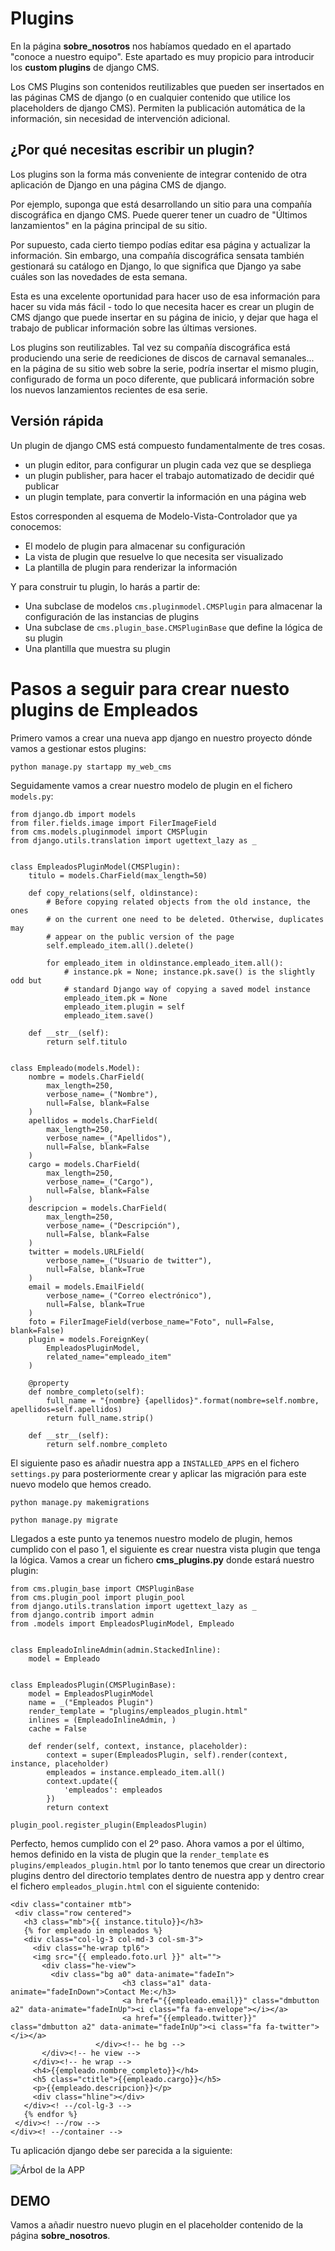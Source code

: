 # Plugins

En la página **sobre_nosotros** nos habíamos quedado en el apartado "conoce a nuestro equipo". Este apartado es muy propicio para introducir los **custom plugins** de django CMS.

Los CMS Plugins son contenidos reutilizables que pueden ser insertados en las páginas CMS de django (o en cualquier contenido que utilice los placeholders de django CMS). Permiten la publicación automática de la información, sin necesidad de intervención adicional.

## ¿Por qué necesitas escribir un plugin?

Los plugins son la forma más conveniente de integrar contenido de otra aplicación de Django en una página CMS de django.

Por ejemplo, suponga que está desarrollando un sitio para una compañía discográfica en django CMS. Puede querer tener un cuadro de "Últimos lanzamientos" en la página principal de su sitio.

Por supuesto, cada cierto tiempo podías editar esa página y actualizar la información. Sin embargo, una compañía discográfica sensata también gestionará su catálogo en Django, lo que significa que Django ya sabe cuáles son las novedades de esta semana.

Esta es una excelente oportunidad para hacer uso de esa información para hacer su vida más fácil - todo lo que necesita hacer es crear un plugin de CMS django que puede insertar en su página de inicio, y dejar que haga el trabajo de publicar información sobre las últimas versiones.

Los plugins son reutilizables. Tal vez su compañía discográfica está produciendo una serie de reediciones de discos de carnaval semanales... en la página de su sitio web sobre la serie, podría insertar el mismo plugin, configurado de forma un poco diferente, que publicará información sobre los nuevos lanzamientos recientes de esa serie.

## Versión rápida
Un plugin de django CMS está compuesto fundamentalmente de tres cosas.

* un plugin editor, para configurar un plugin cada vez que se despliega
* un plugin publisher, para hacer el trabajo automatizado de decidir qué publicar
* un plugin template, para convertir la información en una página web

Estos corresponden al esquema de Modelo-Vista-Controlador que ya conocemos:

* El modelo de plugin para almacenar su configuración
* La vista de plugin que resuelve lo que necesita ser visualizado
* La plantilla de plugin para renderizar la información

Y para construir tu plugin, lo harás a partir de:

* Una subclase de modelos `cms.pluginmodel.CMSPlugin` para almacenar la configuración de las instancias de plugins
* Una subclase de `cms.plugin_base.CMSPluginBase` que define la lógica de su plugin
* Una plantilla que muestra su plugin

# Pasos a seguir para crear nuesto plugins de Empleados

Primero vamos a crear una nueva app django en nuestro proyecto dónde vamos a gestionar estos plugins:

`python manage.py startapp my_web_cms`

Seguidamente vamos a crear nuestro modelo de plugin en el fichero `models.py`:

~~~
from django.db import models
from filer.fields.image import FilerImageField
from cms.models.pluginmodel import CMSPlugin
from django.utils.translation import ugettext_lazy as _


class EmpleadosPluginModel(CMSPlugin):
    titulo = models.CharField(max_length=50)

    def copy_relations(self, oldinstance):
        # Before copying related objects from the old instance, the ones
        # on the current one need to be deleted. Otherwise, duplicates may
        # appear on the public version of the page
        self.empleado_item.all().delete()

        for empleado_item in oldinstance.empleado_item.all():
            # instance.pk = None; instance.pk.save() is the slightly odd but
            # standard Django way of copying a saved model instance
            empleado_item.pk = None
            empleado_item.plugin = self
            empleado_item.save()

    def __str__(self):
        return self.titulo


class Empleado(models.Model):
    nombre = models.CharField(
        max_length=250,
        verbose_name=_("Nombre"),
        null=False, blank=False
    )
    apellidos = models.CharField(
        max_length=250,
        verbose_name=_("Apellidos"),
        null=False, blank=False
    )
    cargo = models.CharField(
        max_length=250,
        verbose_name=_("Cargo"),
        null=False, blank=False
    )
    descripcion = models.CharField(
        max_length=250,
        verbose_name=_("Descripción"),
        null=False, blank=False
    )
    twitter = models.URLField(
        verbose_name=_("Usuario de twitter"),
        null=False, blank=True
    )
    email = models.EmailField(
        verbose_name=_("Correo electrónico"),
        null=False, blank=True
    )
    foto = FilerImageField(verbose_name="Foto", null=False, blank=False)
    plugin = models.ForeignKey(
        EmpleadosPluginModel,
        related_name="empleado_item"
    )

    @property
    def nombre_completo(self):
        full_name = "{nombre} {apellidos}".format(nombre=self.nombre, apellidos=self.apellidos)
        return full_name.strip()

    def __str__(self):
        return self.nombre_completo

~~~

El siguiente paso es añadir nuestra app a `INSTALLED_APPS` en el fichero `settings.py` para posteriormente crear y aplicar las migración para este nuevo modelo que hemos creado.

`python manage.py makemigrations`

`python manage.py migrate`

Llegados a este punto ya tenemos nuestro modelo de plugin, hemos cumplido con el paso 1, el siguiente es crear nuestra vista plugin que tenga la lógica. Vamos a crear un fichero **cms_plugins.py** donde estará nuestro plugin:

~~~
from cms.plugin_base import CMSPluginBase
from cms.plugin_pool import plugin_pool
from django.utils.translation import ugettext_lazy as _
from django.contrib import admin
from .models import EmpleadosPluginModel, Empleado


class EmpleadoInlineAdmin(admin.StackedInline):
    model = Empleado


class EmpleadosPlugin(CMSPluginBase):
    model = EmpleadosPluginModel
    name = _("Empleados Plugin")
    render_template = "plugins/empleados_plugin.html"
    inlines = (EmpleadoInlineAdmin, )
    cache = False

    def render(self, context, instance, placeholder):
        context = super(EmpleadosPlugin, self).render(context, instance, placeholder)
        empleados = instance.empleado_item.all()
        context.update({
            'empleados': empleados
        })
        return context

plugin_pool.register_plugin(EmpleadosPlugin)
~~~

Perfecto, hemos cumplido con el 2º paso. Ahora vamos a por el último, hemos definido en la vista de plugin que la `render_template` es `plugins/empleados_plugin.html` por lo tanto tenemos que crear un directorio plugins dentro del directorio templates dentro de nuestra app y dentro crear el fichero `empleados_plugin.html` con el siguiente contenido:

~~~
<div class="container mtb">
 <div class="row centered">
   <h3 class="mb">{{ instance.titulo}}</h3>
   {% for empleado in empleados %}
   <div class="col-lg-3 col-md-3 col-sm-3">
     <div class="he-wrap tpl6">
     <img src="{{ empleado.foto.url }}" alt="">
       <div class="he-view">
         <div class="bg a0" data-animate="fadeIn">
                         <h3 class="a1" data-animate="fadeInDown">Contact Me:</h3>
                         <a href="{{empleado.email}}" class="dmbutton a2" data-animate="fadeInUp"><i class="fa fa-envelope"></i></a>
                         <a href="{{empleado.twitter}}" class="dmbutton a2" data-animate="fadeInUp"><i class="fa fa-twitter"></i></a>
                   </div><!-- he bg -->
       </div><!-- he view -->
     </div><!-- he wrap -->
     <h4>{{empleado.nombre_completo}}</h4>
     <h5 class="ctitle">{{empleado.cargo}}</h5>
     <p>{{empleado.descripcion}}</p>
     <div class="hline"></div>
   </div><! --/col-lg-3 -->
   {% endfor %}
 </div><! --/row -->
</div><! --/container -->
~~~

Tu aplicación django debe ser parecida a la siguiente:

![Árbol de la APP](images/plugins.png)

## DEMO

Vamos a añadir nuestro nuevo plugin en el placeholder contenido de la página **sobre_nosotros**.
